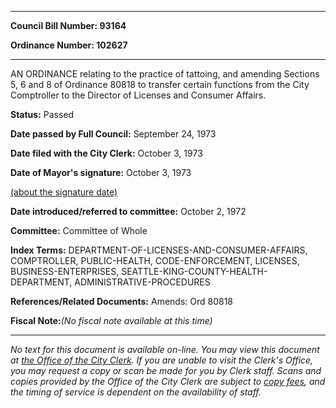 

********

**Council Bill Number: 93164**
   
**Ordinance Number: 102627**
********

 AN ORDINANCE relating to the practice of tattoing, and amending Sections 5, 6 and 8 of Ordinance 80818 to transfer certain functions from the City Comptroller to the Director of Licenses and Consumer Affairs.

**Status:** Passed
   
**Date passed by Full Council:** September 24, 1973
   
**Date filed with the City Clerk:** October 3, 1973
   
**Date of Mayor's signature:** October 3, 1973
   
[(about the signature date)](/~public/approvaldate.htm)
   
   
   
**Date introduced/referred to committee:** October 2, 1972
   
**Committee:** Committee of Whole
   
   
**Index Terms:** DEPARTMENT-OF-LICENSES-AND-CONSUMER-AFFAIRS, COMPTROLLER, PUBLIC-HEALTH, CODE-ENFORCEMENT, LICENSES, BUSINESS-ENTERPRISES, SEATTLE-KING-COUNTY-HEALTH-DEPARTMENT, ADMINISTRATIVE-PROCEDURES

**References/Related Documents:** Amends: Ord 80818

**Fiscal Note:**_(No fiscal note available at this time)_
********

_No text for this document is available on-line. You may view this document at [the Office of the City Clerk](http://www.seattle.gov/leg/clerk/contactUs.htm). If you are unable to visit the Clerk's Office, you may request a copy or scan be made for you by Clerk staff. Scans and copies provided by the Office of the City Clerk are subject to [copy fees](http://clerk.seattle.gov/~public/clerkfees.htm), and the timing of service is dependent on the availability of staff._

